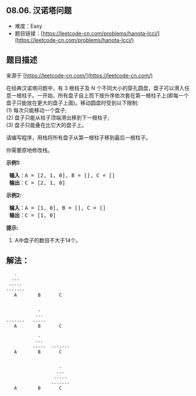 ##  08.06. 汉诺塔问题

- 难度：Easy
- 题目链接：[https://leetcode-cn.com/problems/hanota-lcci/](https://leetcode-cn.com/problems/hanota-lcci/)


## 题目描述

来源于 [https://leetcode-cn.com/](https://leetcode-cn.com/)

<p>在经典汉诺塔问题中，有 3 根柱子及 N 个不同大小的穿孔圆盘，盘子可以滑入任意一根柱子。一开始，所有盘子自上而下按升序依次套在第一根柱子上(即每一个盘子只能放在更大的盘子上面)。移动圆盘时受到以下限制:<br>
(1) 每次只能移动一个盘子;<br>
(2) 盘子只能从柱子顶端滑出移到下一根柱子;<br>
(3) 盘子只能叠在比它大的盘子上。</p>

<p>请编写程序，用栈将所有盘子从第一根柱子移到最后一根柱子。</p>

<p>你需要原地修改栈。</p>

<p><strong>示例1:</strong></p>

<pre><strong> 输入</strong>：A = [2, 1, 0], B = [], C = []
<strong> 输出</strong>：C = [2, 1, 0]
</pre>

<p><strong>示例2:</strong></p>

<pre><strong> 输入</strong>：A = [1, 0], B = [], C = []
<strong> 输出</strong>：C = [1, 0]
</pre>

<p><strong>提示:</strong></p>

<ol>
	<li>A中盘子的数目不大于14个。</li>
</ol>


## 解法：

```
   -
  ---
 -----
-------
   A        B       C


            -
           ---
-------   -----
   A        B       C

            -
           ---
          -----  -------
   A        B       C


                    -
                   ---
                  ----- 
                 -------
   A        B       C
```

